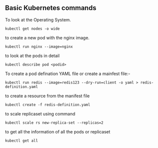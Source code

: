 ## Basic Kubernetes commands

To look at the Operating System.
```
kubectl get nodes -o wide
```
to create a new pod with the nginx image.
```
kubectl run nginx --image=nginx
```
to look at the pods in detail
```
kubectl describe pod <podid>
```
To create a pod defination YAML file or create a mainfest file:-  
```
kubectl run redis --image=redis123 --dry-run=client -o yaml > redis-definition.yaml
```
to create a resource from the manifest file  
```
kubectl create -f redis-definition.yaml
```
to scale replicaset using command
```
kubectl scale rs new-replica-set --replicas=2
```
 to get all the information of all the pods or replicaset
 ```
 kubectl get all
 ```

 


